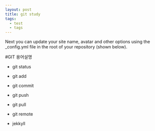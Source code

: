 ```yaml
---
layout: post
title: git study
tags:
  - test
  - tags
---
```


Next you can update your site name, avatar and other options using the _config.yml file in the root of your repository (shown below).

#GIT 용어설명

- git status
- git add
- git commit
- git push
- git pull
- git remote

- jekkyll